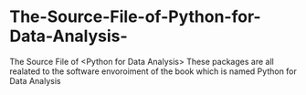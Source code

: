 # The-Source-File-of-Python-for-Data-Analysis-
The Source File of &lt;Python for Data Analysis>
These packages are all realated to the software envoroiment of the book which is named Python for Data Analysis   
